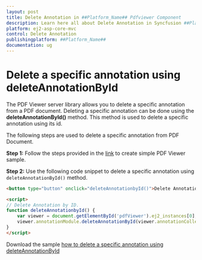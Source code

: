 ```yaml
---
layout: post
title: Delete Annotation in ##Platform_Name## Pdfviewer Component
description: Learn here all about Delete Annotation in Syncfusion ##Platform_Name## Pdfviewer component of Syncfusion Essential JS 2 and more.
platform: ej2-asp-core-mvc
control: Delete Annotation
publishingplatform: ##Platform_Name##
documentation: ug
---
```


# Delete a specific annotation using deleteAnnotationById

The PDF Viewer server library allows you to delete a specific annotation from a PDF document. Deleting a specific annotation can be done using the **deleteAnnotationById()** method. This method is used to delete a specific annotation using its id.

The following steps are used to delete a specific annotation from PDF Document.

**Step 1:** Follow the steps provided in the [link](https://ej2.syncfusion.com/aspnetmvc/documentation/pdfviewer/getting-started/) to create simple PDF Viewer sample.

**Step 2:** Use the following code snippet to delete a specific annotation using `deleteAnnotationById()` method.

```html
<button type="button" onclick="deleteAnnotationbyId()">Delete Annotation by Id</button>

<script>
// Delete Annotation by ID.
function deleteAnnotationbyId() {
    var viewer = document.getElementById('pdfViewer').ej2_instances[0];
    viewer.annotationModule.deleteAnnotationById(viewer.annotationCollection[0].annotationId);
}
</script>

```

Download the sample [how to delete a specific annotation using deleteAnnotationById](https://www.syncfusion.com/downloads/support/directtrac/general/ze/EJ2MvcSample357842164.zip)